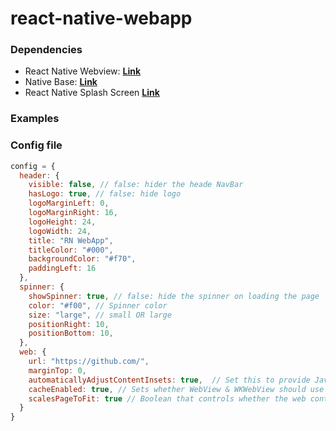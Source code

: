# react-native-webapp

### Dependencies
- React Native Webview: **[Link](https://github.com/react-native-community/react-native-webview/)**
- Native Base: **[Link](http://nativebase.io/)**
- React Native Splash Screen **[Link](https://github.com/crazycodeboy/react-native-splash-screen)**

### Examples

### Config file
``` javascript
config = {
  header: {
    visible: false, // false: hider the heade NavBar
    hasLogo: true, // false: hide logo
    logoMarginLeft: 0,
    logoMarginRight: 16,
    logoHeight: 24,
    logoWidth: 24,
    title: "RN WebApp",
    titleColor: "#000",
    backgroundColor: "#f70",
    paddingLeft: 16
  },
  spinner: {
    showSpinner: true, // false: hide the spinner on loading the page
    color: "#f00", // Spinner color
    size: "large", // small OR large
    positionRight: 10,
    positionBottom: 10,
  },
  web: {
    url: "https://github.com/",
    marginTop: 0,
    automaticallyAdjustContentInsets: true,  // Set this to provide JavaScript that will be injected into the web page when the view loads. Make sure the string evaluates to a valid type (true works) and doesn't otherwise throw an exception.
    cacheEnabled: true, // Sets whether WebView & WKWebView should use browser caching.
    scalesPageToFit: true // Boolean that controls whether the web content is scaled to fit the view and enables the user to change the scale.
  }
}
```
